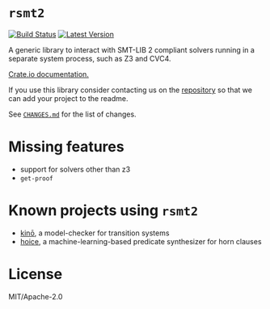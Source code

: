 # `rsmt2`

[![Build Status](https://travis-ci.org/kino-mc/rsmt2.svg?branch=master)](https://travis-ci.org/kino-mc/rsmt2) [![Latest Version](https://img.shields.io/crates/v/rsmt2.svg)](https://crates.io/crates/rsmt2)

A generic library to interact with SMT-LIB 2 compliant solvers running in a separate system process, such as Z3 and CVC4.

[Crate.io documentation.][doc]


If you use this library consider contacting us on the [repository](https://github.com/kino-mc/rsmt2) so that we can add your project to the readme.

See [`CHANGES.md`](https://github.com/kino-mc/rsmt2/blob/master/README.md) for
the list of changes.


# Missing features

- support for solvers other than z3
- `get-proof`


# Known projects using `rsmt2`

- [kinō][kino], a model-checker for transition systems
- [hoice][hoice], a machine-learning-based predicate synthesizer for horn clauses

# License

MIT/Apache-2.0

[doc]: https://docs.rs/rsmt2 (Documentation)
[kino]: https://github.com/kino-mc/kino (kino on github)
[hoice]: https://github.com/hopv/hoice (hoice on github)
